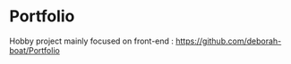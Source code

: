 # Portfolio

Hobby project mainly focused on front-end :  https://github.com/deborah-boat/Portfolio
